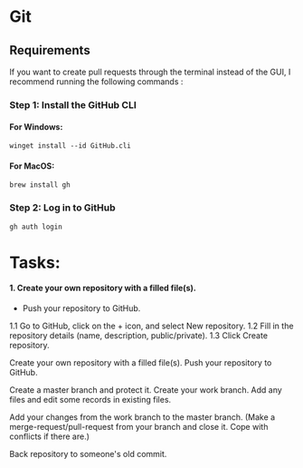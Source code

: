 # Git 

## Requirements
If you want to create pull requests through the terminal instead of the GUI, I recommend running the following commands :

### Step 1: Install the GitHub CLI

#### For Windows:
```
winget install --id GitHub.cli
```
#### For MacOS:
```
brew install gh
```
### Step 2: Log in to GitHub
```
gh auth login
```

# Tasks: 
#### 1. Create your own repository with a filled file(s).
  - Push your repository to GitHub.

1.1 Go to GitHub, click on the + icon, and select New repository.
1.2 Fill in the repository details (name, description, public/private).
1.3 Click Create repository.
    






Create your own repository with a filled file(s).
Push your repository to GitHub.

Create a master branch and protect it.
Create your work branch. 
Add any files and edit some records in existing files.

Add your changes from the work branch to the master branch. 
(Make a merge-request/pull-request from your branch and close it. Cope with conflicts if there are.)

Back repository to someone's old commit. 
